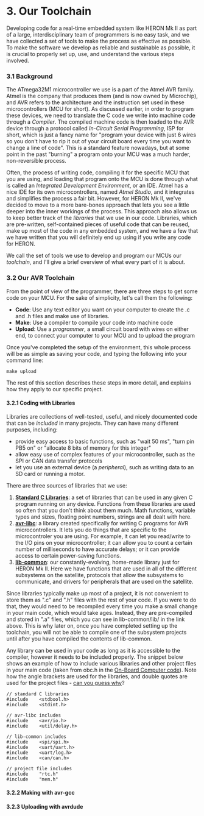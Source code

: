 # 3. Our Toolchain

Developing code for a real-time embedded system like HERON Mk II as part of a large, interdisciplinary team of programmers is no easy task, and we have collected a set of tools to make the process as effective as possible. To make the software we develop as reliable and sustainable as possible, it is crucial to properly set up, use, and understand the various steps involved.

### 3.1 Background

The ATmega32M1 microcontroller we use is a part of the Atmel AVR family. Atmel is the company that produces them \(and is now owned by Microchip\), and AVR refers to the architecture and the instruction set used in these microcontrollers \(MCU for short\). As discussed earlier, in order to program these devices, we need to translate the C code we write into machine code through a _Compiler_. The compiled machine code is then loaded to the AVR device through a protocol called _In-Circuit Serial Programming_, ISP for short, which is just a fancy name for "program your device with just 6 wires so you don't have to rip it out of your circuit board every time you want to change a line of code". This is a standard feature nowadays, but at some point in the past "burning" a program onto your MCU was a much harder, non-reversible process.

Often, the process of writing code, compiling it for the specific MCU that you are using, and loading that program onto the MCU is done through what is called an _Integrated Development Environment_, or an IDE. Atmel has a nice IDE for its own microcontrollers, named _Atmel Studio_, and it integrates and simplifies the process a fair bit. However, for HERON Mk II, we've decided to move to a more bare-bones approach that lets you see a little deeper into the inner workings of the process. This approach also allows us to keep better track of the _libraries_ that we use in our code. Libraries, which are pre-written, self-contained pieces of useful code that can be reused, make up most of the code in any embedded system, and we have a few that we have written that you will definitely end up using if you write any code for HERON.

We call the set of tools we use to develop and program our MCUs our _toolchain_, and I'll give a brief overview of what every part of it is about.

### 3.2 Our AVR Toolchain

From the point of view of the programmer, there are three steps to get some code on your MCU. For the sake of simplicity, let's call them the following:

* **Code**: Use any text editor you want on your computer to create the .c and .h files and make use of libraries.
* **Make**: Use a compiler to compile your code into machine code
* **Upload**: Use a _programmer_, a small circuit board with wires on either end, to connect your computer to your MCU and to upload the program 

Once you've completed the setup of the environment, this whole process will be as simple as saving your code, and typing the following into your command line:

```
make upload
```

The rest of this section describes these steps in more detail, and explains how they apply to our specific project.

#### 3.2.1 Coding with Libraries

Libraries are collections of well-tested, useful, and nicely documented code that can be _included_ in many projects. They can have many different purposes, including:

* provide easy access to basic functions, such as "wait 50 ms", "turn pin PB5 on" or "allocate 8 bits of memory for this integer"
* allow easy use of complex features of your microcontroller, such as the SPI or CAN data transfer protocols
* let you use an external device \(a _peripheral_\), such as writing data to an SD card or running a motor.

There are three sources of libraries that we use:

1. [**Standard C Libraries**](https://en.wikipedia.org/wiki/C_standard_library): a set of libraries that can be used in any given C program running on any device. Functions from these libraries are used so often that you don't think about them much. Math functions, variable types and sizes, floating point numbers, strings are all dealt with here.
2. [**avr-libc**](http://www.nongnu.org/avr-libc/user-manual/overview.html): a library created specifically for writing C programs for AVR microcontrollers. It lets you do things that are specific to the microcontroler you are using. For example, it can let you read/write to the I/O pins on your microcontroller; it can allow you to count a certain number of milliseconds to have accurate delays; or it can provide access to certain power-saving functions.
3. [**lib-common**](https://github.com/HeronmkII/lib-common): our constantly-evolving, home-made library just for HERON Mk II. Here we have functions that are used in all of the different subsystems on the satellite, protocols that allow the subsystems to communicate, and drivers for peripherals that are used on the satellite.

Since libraries typically make up most of a project, it is not convenient to store them as ".c" and ".h" files with the rest of your code. If you were to do that, they would need to be recompiled every time you make a small change in your main code, which would take ages. Instead, they are pre-compiled and stored in ".a" files, which you can see in lib-common/lib/ in the link above. This is why later on, once you have completed setting up the toolchain, you will not be able to compile one of the subsystem projects until after you have compiled the contents of lib-common.

Any library can be used in your code as long as it is accessible to the compiler, however it needs to be included properly. The snippet below shows an example of how to include various libraries and other project files in your main code \(taken from obc.h in the [On-Board Computer code](/github.com/HeronMkII/obc)\). Note how the angle brackets are used for the libraries, and double quotes are used for the project files - [can you guess why](https://stackoverflow.com/questions/3162030/difference-between-angle-bracket-and-double-quotes-while-including-heade)?

```
// standard C libraries
#include  	<stdbool.h>
#include  	<stdint.h>

// avr-libc includes
#include 	<avr/io.h>
#include 	<util/delay.h>

// lib-common includes
#include 	<spi/spi.h>
#include 	<uart/uart.h>
#include 	<uart/log.h>
#include 	<can/can.h>

// project file includes
#include 	"rtc.h"
#include 	"mem.h"
```

#### 3.2.2 Making with avr-gcc

#### 3.2.3 Uploading with avrdude



